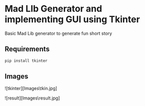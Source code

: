 # Mad LIb Generator and implementing GUI using Tkinter

Basic Mad Lib generator to generate fun short story 

## Requirements

```python
pip install tkinter
```

## Images

![tkinter][Images\tkin.jpg]

![result][Images\result.jpg]